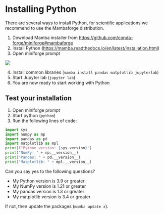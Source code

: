# Installing Python 

There are several ways to install Python, for scientific applications we recommend to use the Mambaforge distribution.

1. Download Mamba installer from <https://github.com/conda-forge/miniforge#mambaforge>
2. Install Python (<https://mamba.readthedocs.io/en/latest/installation.html>)
3. Open miniforge prompt

![](images/prompt.png)

4. Install common libraries (`mamba install pandas matplotlib jupyterlab`)
5. Start Jupyter lab (`jupyter lab`)
6. You are now ready to start working with Python

## Test your installation

1. Open miniforge prompt
2. Start python (`python`) 
3. Run the following lines of code:

```python
import sys
import numpy as np
import pandas as pd
import matplotlib as mpl
print(f"Python version: {sys.version}")
print("NumPy: " + np.__version__)
print("Pandas: " + pd.__version__)
print("Matplotlib: " + mpl.__version__)
```

Can you say yes to the following questions? 

* My Python version is 3.9 or greater
* My NumPy version is 1.21 or greater
* My pandas version is 1.3 or greater
* My matplotlib version is 3.4 or greater

If not, then update the packages (`mamba update x`). 